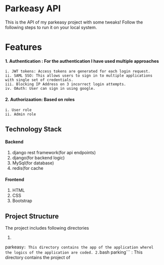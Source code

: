 # Parkeasy API
This is the API of my parkeasy project with some tweaks! Follow the following steps to run it on your local system.

# Features
#### 1. Authentication : For the authentication I have used multiple approaches
    i. JWT tokens: Access tokens are generated for each login request.
    ii. SAML SSO: This allows users to sign in to multiple applications with single set of credentials.
    iii. Blocking IP Address on 3 incorrect login attempts.
    iv. OAuth: User can sign in using google.

#### 2. Authorizaation: Based on roles
    i. User role
    ii. Admin role

## Technology Stack

#### Backend
1. django rest framework(for api endpoints)
2. django(for backend logic)
3. MySql(for database)
4. redis(for cache

#### Frontend
1. HTML
2. CSS
3. Bootstrap

## Project Structure
The project includes following directories
1. ```bash
parkeasy``` : This directory contains the app of the application wherel the logics of the application are coded.
2. ```bash
parking``` : This directory contains the project of 










